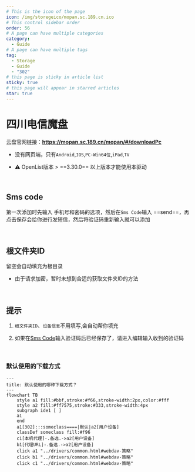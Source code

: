 ```yaml
---
# This is the icon of the page
icon: /img/storegeico/mopan.sc.189.cn.ico
# This control sidebar order
order: 56
# A page can have multiple categories
category:
  - Guide
# A page can have multiple tags
tag:
  - Storage
  - Guide
  - "302"
# this page is sticky in article list
sticky: true
# this page will appear in starred articles
star: true
---
```


# 四川电信魔盘

云盘官网链接：**https://mopan.sc.189.cn/mopan/#/downloadPc**

- 没有网页端，只有`Android`,`IOS`,`PC-Win64位`,`iPad`,`TV`

- :warning: OpenList版本 > ==3.30.0== 以上版本才能使用本驱动

<br/>



## **Sms code**

第一次添加时先输入 手机号和密码的选项，然后在`Sms Code`输入 ==send==，再点击保存会给你进行发短信，然后将验证码重新输入就可以添加

<br/>



## **根文件夹ID**

留空会自动填充为根目录

- 由于请求加密，暂时未想到合适的获取文件夹ID的方法

<br/>



## **提示**

1. `根文件夹ID`、`设备信息`不用填写,会自动帮你填充



2. 如果在[Sms Code](#sms-code)输入验证码后已经保存了，请进入编辑输入收到的验证码

<br/>





### **默认使用的下载方式**

```mermaid
---
title: 默认使用的哪种下载方式？
---
flowchart TB
    style a1 fill:#bbf,stroke:#f66,stroke-width:2px,color:#fff
    style a2 fill:#ff7575,stroke:#333,stroke-width:4px
    subgraph ide1 [ ]
    a1
    end
    a1[302]:::someclass====|默认|a2[用户设备]
    classDef someclass fill:#f96
    c1[本机代理]-.备选.->a2[用户设备]
    b1[代理URL]-.备选.->a2[用户设备]
    click a1 "../drivers/common.html#webdav-策略"
    click b1 "../drivers/common.html#webdav-策略"
    click c1 "../drivers/common.html#webdav-策略"
```
